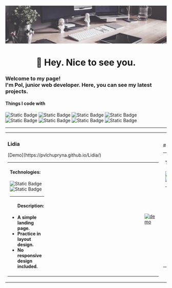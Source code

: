![Header](https://github.com/PvlChupryna/PvlChupryna/blob/main/assest/readme-banner.jpeg)
###

<h1 align="center">👋 Hey. Nice to see you.</h1>

###
<h3>Welcome to my page! </br> I'm Pol, junior web developer. Here, you can see my latest projects. </h3>
<h4>Things I code with</h4>

<p>
<!--   <img alt="Static Badge" src="https://img.shields.io/badge/HTML5-%23E34F26?style=for-the-badge&logo=html5&logoColor=white&logoSize=auto"> -->
  <img alt="Static Badge" src="https://img.shields.io/badge/HTML5-%23E34F26?style=for-the-badge&logo=html5&logoColor=white&logoSize=auto">
  <img alt="Static Badge" src="https://img.shields.io/badge/CSS3-%231572B6?style=for-the-badge&logo=css3&logoColor=white&logoSize=auto">
  <img alt="Static Badge" src="https://img.shields.io/badge/SASS-%23CC6699?style=for-the-badge&logo=sass&logoColor=white&logoSize=auto">
  <img alt="Static Badge" src="https://img.shields.io/badge/Gulp-%23CF4647?style=for-the-badge&logo=Gulp&logoColor=white&logoSize=auto">
  <img alt="Static Badge" src="https://img.shields.io/badge/Javascript-%23F7DF1E?style=for-the-badge&logo=javascript&logoColor=white&logoSize=auto">
<!--   <img alt="Static Badge" src="https://img.shields.io/badge/Php-%23777BB4?style=for-the-badge&logo=php&logoColor=white&logoSize=auto"> -->
<!--   <img alt="Static Badge" src="https://img.shields.io/badge/React-%2361DAFB?style=for-the-badge&logo=react&logoColor=white&logoSize=auto"> -->
  <img alt="Static Badge" src="https://img.shields.io/badge/Git-%23F05032?style=for-the-badge&logo=git&logoColor=white&logoSize=auto">
  <img alt="Static Badge" src="https://img.shields.io/badge/Wordpress-blue?style=for-the-badge&logo=wordpress&logoSize=auto">
  <img alt="Static Badge" src="https://img.shields.io/badge/Figma-%23F24E1E?style=for-the-badge&logo=figma&logoColor=white&logoSize=auto">
</p>

<table>
    <tr>
        <td>
          <h3>Lidia</h3>
[Demo](https://pvlchupryna.github.io/Lidia/)

<table>
    <tr>
        <td valign="top" style="vertical-align: top;">
            <h4>Technologies:</h4>
            <p>
                <img alt="Static Badge" src="https://img.shields.io/badge/HTML5-%23E34F26?style=for-the-badge&logo=html5&logoColor=white&logoSize=auto">
              <img alt="Static Badge" src="https://img.shields.io/badge/CSS3-%231572B6?style=for-the-badge&logo=css3&logoColor=white&logoSize=auto">
            </p>
                <hr>
            <ul>
                <h4>Description:<h4>
                <li>A simple landing page.</li>
                <li>Practice in layout design.</li>
                <li>No responsive design included.</li>
            </ul>
        </td>
        <td style="margin-left: 200px;">
           <a href="https://pvlchupryna.github.io/Lidia/" target="_blank" rel="noopener noreferrer">
                <img style="margin-left: 300px;" width="150" src="./docs/IMG/Lidia-demo.jpeg" alt="demo">
           </a>
        </td>
    </tr>
</table>
        </td>
        <td>
            # Lidia
![Demo](https://pvlchupryna.github.io/Lidia/)

<table>
    <tr>
        <td valign="top" style="vertical-align: top;">
            <h4>Technologies:</h4>
            <p>
                <img alt="Static Badge" src="https://img.shields.io/badge/HTML5-%23E34F26?style=for-the-badge&logo=html5&logoColor=white&logoSize=auto">
              <img alt="Static Badge" src="https://img.shields.io/badge/CSS3-%231572B6?style=for-the-badge&logo=css3&logoColor=white&logoSize=auto">
            </p>
                <hr>
            <ul>
                <h4>Description:<h4>
                <li>A simple landing page.</li>
                <li>Practice in layout design.</li>
                <li>No responsive design included.</li>
            </ul>
        </td>
        <td style="margin-left: 200px;">
           <a href="https://pvlchupryna.github.io/Lidia/" target="_blank" rel="noopener noreferrer">
                <img style="margin-left: 300px;" width="150" src="./docs/IMG/Lidia-demo.jpeg" alt="demo">
           </a>
        </td>
    </tr>
</table>
        </td>
    </tr>
    <hr>
</table>



